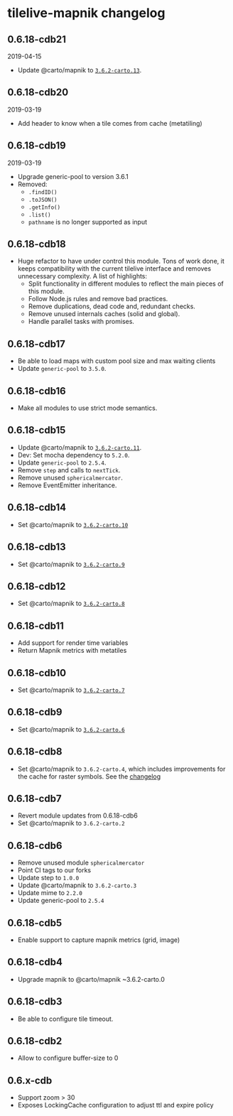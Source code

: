 # tilelive-mapnik changelog

## 0.6.18-cdb21
2019-04-15
- Update @carto/mapnik to [`3.6.2-carto.13`](https://github.com/CartoDB/node-mapnik/blob/v3.6.2-carto.13/CHANGELOG.carto.md#362-carto13).

## 0.6.18-cdb20
2019-03-19
- Add header to know when a tile comes from cache (metatiling)


## 0.6.18-cdb19
2019-03-19
- Upgrade generic-pool to version 3.6.1
- Removed:
  - `.findID()`
  - `.toJSON()`
  - `.getInfo()`
  - `.list()`
  - `pathname` is no longer supported as input


## 0.6.18-cdb18
* Huge refactor to have under control this module. Tons of work done, it keeps compatibility with the current tilelive interface and removes unnecessary complexity. A list of highlights:
  - Split functionality in different modules to reflect the main pieces of this module.
  - Follow Node.js rules and remove bad practices.
  - Remove duplications, dead code and, redundant checks.
  - Remove unused internals caches (solid and global).
  - Handle parallel tasks with promises.


## 0.6.18-cdb17
* Be able to load maps with custom pool size and max waiting clients
* Update `generic-pool` to `3.5.0`.

## 0.6.18-cdb16
* Make all modules to use strict mode semantics.

## 0.6.18-cdb15
* Update @carto/mapnik to [`3.6.2-carto.11`](https://github.com/CartoDB/node-mapnik/blob/v3.6.2-carto.11/CHANGELOG.carto.md#362-carto11).
* Dev: Set mocha dependency to `5.2.0`.
* Update `generic-pool` to `2.5.4`.
* Remove `step` and calls to `nextTick`.
* Remove unused `sphericalmercator`.
* Remove EventEmitter inheritance.

## 0.6.18-cdb14
* Set @carto/mapnik to [`3.6.2-carto.10`](https://github.com/CartoDB/node-mapnik/blob/v3.6.2-carto/CHANGELOG.carto.md#362-carto10)

## 0.6.18-cdb13
* Set @carto/mapnik to [`3.6.2-carto.9`](https://github.com/CartoDB/node-mapnik/blob/v3.6.2-carto/CHANGELOG.carto.md#362-carto9)

## 0.6.18-cdb12
* Set @carto/mapnik to [`3.6.2-carto.8`](https://github.com/CartoDB/node-mapnik/blob/v3.6.2-carto/CHANGELOG.carto.md#362-carto8)

## 0.6.18-cdb11
* Add support for render time variables
* Return Mapnik metrics with metatiles

## 0.6.18-cdb10
* Set @carto/mapnik to [`3.6.2-carto.7`](https://github.com/CartoDB/node-mapnik/blob/v3.6.2-carto/CHANGELOG.carto.md#362-carto7)

## 0.6.18-cdb9
* Set @carto/mapnik to [`3.6.2-carto.6`](https://github.com/CartoDB/node-mapnik/blob/v3.6.2-carto/CHANGELOG.carto.md#362-carto6)

## 0.6.18-cdb8
* Set @carto/mapnik to `3.6.2-carto.4`, which includes improvements for the cache for raster symbols. See the [changelog](https://github.com/CartoDB/node-mapnik/blob/v3.6.2-carto/CHANGELOG.carto.md#362-carto4)

## 0.6.18-cdb7
* Revert module updates from 0.6.18-cdb6
* Set @carto/mapnik to `3.6.2-carto.2`

## 0.6.18-cdb6

* Remove unused module `sphericalmercator`
* Point CI tags to our forks
* Update step to `1.0.0`
* Update @carto/mapnik to `3.6.2-carto.3`
* Update mime to `2.2.0`
* Update generic-pool to `2.5.4`

## 0.6.18-cdb5

* Enable support to capture mapnik metrics (grid, image)

## 0.6.18-cdb4

* Upgrade mapnik to @carto/mapnik ~3.6.2-carto.0

## 0.6.18-cdb3

* Be able to configure tile timeout.

## 0.6.18-cdb2

* Allow to configure buffer-size to 0

## 0.6.x-cdb

* Support zoom > 30
* Exposes LockingCache configuration to adjust ttl and expire policy
